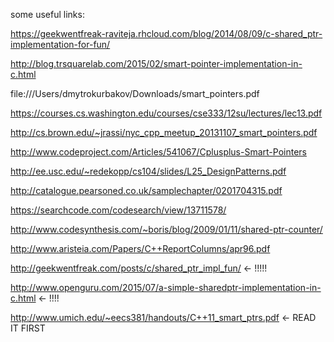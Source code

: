 some useful links:

https://geekwentfreak-raviteja.rhcloud.com/blog/2014/08/09/c-shared_ptr-implementation-for-fun/

http://blog.trsquarelab.com/2015/02/smart-pointer-implementation-in-c.html

file:///Users/dmytrokurbakov/Downloads/smart_pointers.pdf

https://courses.cs.washington.edu/courses/cse333/12su/lectures/lec13.pdf

http://cs.brown.edu/~jrassi/nyc_cpp_meetup_20131107_smart_pointers.pdf

http://www.codeproject.com/Articles/541067/Cplusplus-Smart-Pointers

http://ee.usc.edu/~redekopp/cs104/slides/L25_DesignPatterns.pdf

http://catalogue.pearsoned.co.uk/samplechapter/0201704315.pdf

https://searchcode.com/codesearch/view/13711578/

http://www.codesynthesis.com/~boris/blog/2009/01/11/shared-ptr-counter/

http://www.aristeia.com/Papers/C++ReportColumns/apr96.pdf

http://geekwentfreak.com/posts/c/shared_ptr_impl_fun/  <- !!!!!

http://www.openguru.com/2015/07/a-simple-sharedptr-implementation-in-c.html <- !!!!

http://www.umich.edu/~eecs381/handouts/C++11_smart_ptrs.pdf <- READ IT FIRST
